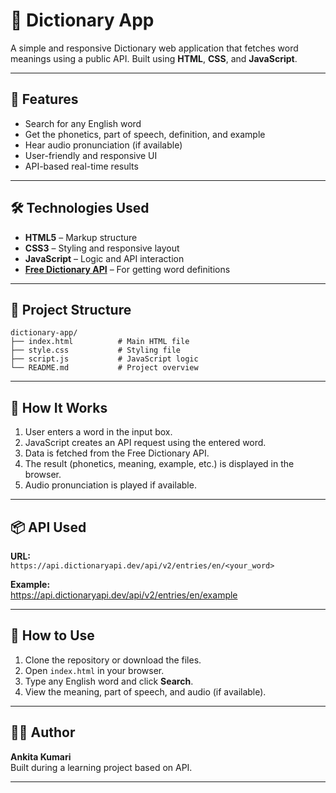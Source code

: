 # 📖 Dictionary App

A simple and responsive Dictionary web application that fetches word meanings using a public API. Built using **HTML**, **CSS**, and **JavaScript**.

---

## 🚀 Features

- Search for any English word
- Get the phonetics, part of speech, definition, and example
- Hear audio pronunciation (if available)
- User-friendly and responsive UI
- API-based real-time results

---

## 🛠️ Technologies Used

- **HTML5** – Markup structure
- **CSS3** – Styling and responsive layout
- **JavaScript** – Logic and API interaction
- **[Free Dictionary API](https://dictionaryapi.dev/)** – For getting word definitions

---

## 📂 Project Structure

```
dictionary-app/
├── index.html          # Main HTML file
├── style.css           # Styling file
├── script.js           # JavaScript logic
└── README.md           # Project overview
```

---

## 🔗 How It Works

1. User enters a word in the input box.
2. JavaScript creates an API request using the entered word.
3. Data is fetched from the Free Dictionary API.
4. The result (phonetics, meaning, example, etc.) is displayed in the browser.
5. Audio pronunciation is played if available.

---

## 📦 API Used

**URL:**  
`https://api.dictionaryapi.dev/api/v2/entries/en/<your_word>`

**Example:**  
https://api.dictionaryapi.dev/api/v2/entries/en/example

---

## 🧠 How to Use

1. Clone the repository or download the files.
2. Open `index.html` in your browser.
3. Type any English word and click **Search**.
4. View the meaning, part of speech, and audio (if available).

---

## 🙋‍♀️ Author

**Ankita Kumari**  
Built during a learning project based on API.

---
